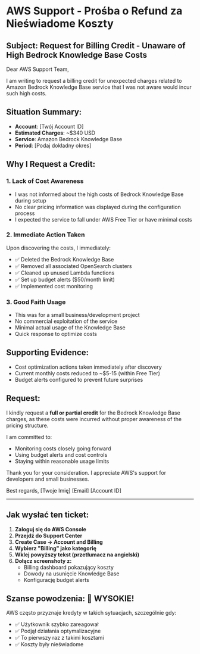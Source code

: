 # AWS Support - Prośba o Refund za Nieświadome Koszty

## Subject: Request for Billing Credit - Unaware of High Bedrock Knowledge Base Costs

Dear AWS Support Team,

I am writing to request a billing credit for unexpected charges related to Amazon Bedrock Knowledge Base service that I was not aware would incur such high costs.

## Situation Summary:
- **Account**: [Twój Account ID]
- **Estimated Charges**: ~$340 USD
- **Service**: Amazon Bedrock Knowledge Base
- **Period**: [Podaj dokładny okres]

## Why I Request a Credit:

### 1. **Lack of Cost Awareness**
- I was not informed about the high costs of Bedrock Knowledge Base during setup
- No clear pricing information was displayed during the configuration process
- I expected the service to fall under AWS Free Tier or have minimal costs

### 2. **Immediate Action Taken**
Upon discovering the costs, I immediately:
- ✅ Deleted the Bedrock Knowledge Base
- ✅ Removed all associated OpenSearch clusters
- ✅ Cleaned up unused Lambda functions
- ✅ Set up budget alerts ($50/month limit)
- ✅ Implemented cost monitoring

### 3. **Good Faith Usage**
- This was for a small business/development project
- No commercial exploitation of the service
- Minimal actual usage of the Knowledge Base
- Quick response to optimize costs

## Supporting Evidence:
- Cost optimization actions taken immediately after discovery
- Current monthly costs reduced to ~$5-15 (within Free Tier)
- Budget alerts configured to prevent future surprises

## Request:
I kindly request a **full or partial credit** for the Bedrock Knowledge Base charges, as these costs were incurred without proper awareness of the pricing structure.

I am committed to:
- Monitoring costs closely going forward
- Using budget alerts and cost controls
- Staying within reasonable usage limits

Thank you for your consideration. I appreciate AWS's support for developers and small businesses.

Best regards,
[Twoje Imię]
[Email]
[Account ID]

---

## Jak wysłać ten ticket:

1. **Zaloguj się do AWS Console**
2. **Przejdź do Support Center**
3. **Create Case → Account and Billing**
4. **Wybierz "Billing" jako kategorię**
5. **Wklej powyższy tekst (przetłumacz na angielski)**
6. **Dołącz screenshoty z:**
   - Billing dashboard pokazujący koszty
   - Dowody na usunięcie Knowledge Base
   - Konfigurację budget alerts

## Szanse powodzenia: 🎯 **WYSOKIE!**

AWS często przyznaje kredyty w takich sytuacjach, szczególnie gdy:
- ✅ Użytkownik szybko zareagował
- ✅ Podjął działania optymalizacyjne  
- ✅ To pierwszy raz z takimi kosztami
- ✅ Koszty były nieświadome